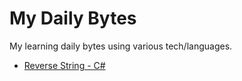 # My Daily Bytes
My learning daily bytes using various tech/languages.

- [Reverse String - C#](https://github.com/stephanel/daily-bytes/tree/master/reverse-string/csharp)
